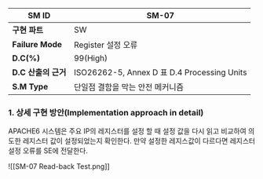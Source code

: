 
| **SM ID**          | SM-07                                      |
| ------------------ | ------------------------------------------ |
| **구현 파트**          | SW                                         |
| **Failure Mode**   | Register 설정 오류                             |
| **D.C(%)**         | 99(High)                                   |
| **D.C** **산출의 근거** | ISO26262-5, Annex D 표 D.4 Processing Units |
| **S.M Type**       | 단일점 결함을 막는 안전 메커니즘                         |
### 1. 상세 구현 방안(Implementation approach in detail)
APACHE6 시스템은 주요 IP의 레지스터를 설정 할 때 설정 값을 다시 읽고 비교하여 의도한 레지스터 값이 설정되었는지 확인한다. 만약 설정한 레지스값이 다르다면 레지스터 설정 오류를 SE에 전달한다.

![[SM-07 Read-back Test.png]]
